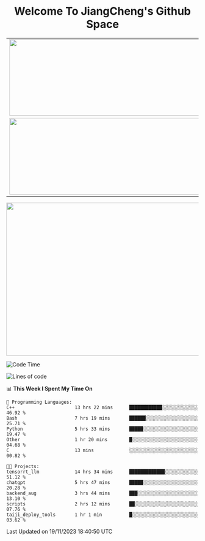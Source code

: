 <h1 align="center">Welcome To JiangCheng's Github Space</h1>

<table align="center" frame="void" rules="none" >
  <tr>
    <td>
      <div align="center"> <img height="200px" width="500px"  src="https://github-readme-stats.vercel.app/api?username=thisjiang&hide_title=true&hide_border=true&layout=compact&show_icons=trueline_height=21&text_color=000&icon_color=000&bg_color=0,ea6161,ffc64d,fffc4d,52fa5a&theme=graywhite" /> </div>
    </td>
    <td>
      <div align="center"> <img height="200px" width="500px" src="https://github-readme-stats.vercel.app/api/top-langs/?username=thisjiang&hide_title=true&hide_border=true&layout=compact&langs_count=6&text_color=000&icon_color=fff&bg_color=0,52fa5a,4dfcff,c64dff&theme=graywhite" /> </div>
    </td>
  </tr>
  <tr>
    <td>
      <div align="center"> <img height="200px" width="500px" src="https://github-readme-streak-stats.herokuapp.com/?user=thisjiang&hide_title=true&hide_border=true&layout=compact&langs_count=6" /> </div>
    </td>
    <td>
      <div align="center"> 
      <a href="https://github.com/" target="_blank"><img style="margin: 10px" src="https://profilinator.rishav.dev/skills-assets/git-scm-icon.svg" alt="Git" height="50" /></a>  
      <a href="https://www.linux.org/" target="_blank"><img style="margin: 10px" src="https://profilinator.rishav.dev/skills-assets/linux-original.svg" alt="Linux" height="50" /></a>  
      <a href="https://www.gnu.org/software/bash/" target="_blank"><img style="margin: 10px" src="https://profilinator.rishav.dev/skills-assets/gnu_bash-icon.svg" alt="Bash" height="50" /></a>  
      </div>
    </td>
  </tr>
</table>

<div align="center"> <img height="400px" width="1000px" src="https://github-readme-activity-graph.cyclic.app/graph?username=thisjiang&theme=react&hide_title=true&hide_border=true&layout=compact&langs_count=6" /> </div></td>

<!--START_SECTION:waka-->
![Code Time](http://img.shields.io/badge/Code%20Time-504%20hrs%2039%20mins-blue)

![Lines of code](https://img.shields.io/badge/From%20Hello%20World%20I%27ve%20Written-706.7%20thousand%20lines%20of%20code-blue)

📊 **This Week I Spent My Time On** 

```text
💬 Programming Languages: 
C++                      13 hrs 22 mins      ████████████░░░░░░░░░░░░░   46.92 % 
Bash                     7 hrs 19 mins       ██████░░░░░░░░░░░░░░░░░░░   25.71 % 
Python                   5 hrs 33 mins       █████░░░░░░░░░░░░░░░░░░░░   19.47 % 
Other                    1 hr 20 mins        █░░░░░░░░░░░░░░░░░░░░░░░░   04.68 % 
C                        13 mins             ░░░░░░░░░░░░░░░░░░░░░░░░░   00.82 % 

🐱‍💻 Projects: 
tensorrt_llm             14 hrs 34 mins      █████████████░░░░░░░░░░░░   51.12 % 
chatgpt                  5 hrs 47 mins       █████░░░░░░░░░░░░░░░░░░░░   20.28 % 
backend_aug              3 hrs 44 mins       ███░░░░░░░░░░░░░░░░░░░░░░   13.10 % 
scripts                  2 hrs 12 mins       ██░░░░░░░░░░░░░░░░░░░░░░░   07.76 % 
taiji_deploy_tools       1 hr 1 min          █░░░░░░░░░░░░░░░░░░░░░░░░   03.62 % 
```


 Last Updated on 19/11/2023 18:40:50 UTC
<!--END_SECTION:waka-->
